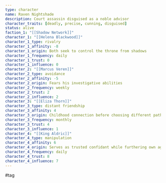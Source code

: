 ```yaml
---
type: character
name: Raven Nightshade
description: Court assassin disguised as a noble advisor
character_traits: [deadly, precise, cunning, disguised]
status: alive
faction_1: "[[Shadow Network]]"
character_1: "[[Helena Blackwood]]"
character_1_type: rivalry
character_1_affinity: -8
character_1_origin: Both seek to control the throne from shadows
character_1_frequency: daily
character_1_trust: 0
character_1_influence: 0
character_2: "[[Marcus Veren]]"
character_2_type: avoidance
character_2_affinity: -5
character_2_origin: Fears his investigative abilities
character_2_frequency: weekly
character_2_trust: 2
character_2_influence: 2
character_3: "[[Eliza Thorn]]"
character_3_type: distant friendship
character_3_affinity: 4
character_3_origin: Childhood connection before choosing different paths
character_3_frequency: monthly
character_3_trust: 4
character_3_influence: 1
character_4: "[[King Aldric]]"
character_4_type: manipulation
character_4_affinity: 6
character_4_origin: Serves as trusted confidant while furthering own agenda
character_4_frequency: daily
character_4_trust: 8
character_4_influence: 7
---
```


#tag